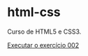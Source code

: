 # html-css
 Curso de HTML5 e CSS3.

<a href="https://brcsilveira.github.io/html-css/exercicios/MODULO%201/ex002/index.html">Executar o exercício 002</a>